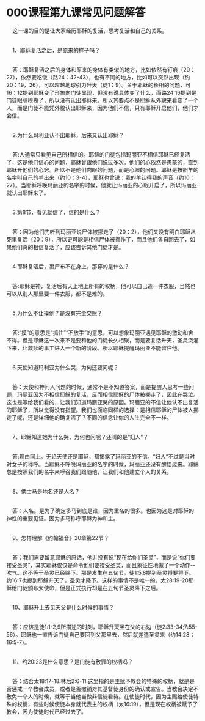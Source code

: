 # 000课程第九课常见问题解答



<p>&nbsp; &nbsp; 这一课的目的是让大家经历耶稣的复活，思考复活和自己的关系。</p>

<p><br />
&nbsp; &nbsp; 1、耶稣复活之后，是原来的样子吗？</p>

<p><br />
&nbsp; &nbsp; 答：耶稣复活之后的身体和原来的身体有类似的地方，比如依然有钉痕（20：27），依然要吃饭（路24：42-43），也有不同的地方，比如可以突然出现（约20：19，26），可以超越地球引力升天（徒1：9）。关于耶稣的长相的问题，可16：12提到耶稣变了形象向门徒显现，但没有说具体变了什么，而路24:16提到是门徒眼睛模糊了，所以没有认出耶稣来。所以其要点不是耶稣从外貌来看变了一个人，而是门徒不能凭外貌认出耶稣来，因为他们不信，只有耶稣开启他们，他们才会信。</p>

<p><br />
&nbsp; &nbsp; 2.为什么玛利亚认不出耶稣，后来又认出耶稣？</p>

<p><br />
&nbsp; &nbsp; 答:人通常只看见自己所相信的。耶稣的门徒包括玛丽亚不相信耶稣已经复活了，这是他们信心的问题，耶稣曾跟他们说过多次。他们的心依然是愚蒙的，直到耶稣开他们的心窍。所以不是他们肉眼的问题，而是心眼的问题。耶稣是按照羊的名字叫自己的羊出来（约10：3-4），耶稣也曾说：我的羊认得我的声音（约10：27）。当耶稣呼唤玛丽亚的名字的时候，他就让玛丽亚的心眼开启了，所以玛丽亚就认出耶稣来了。</p>

<p><br />
&nbsp; &nbsp; 3.第8节，看见就信了，信的是什么？</p>

<p><br />
&nbsp; &nbsp; 答：因为他们先听到玛丽亚说尸体被挪走了（20：2），他们又没有明白耶稣从死里复活（20：9），所以更可能是相信尸体被挪作了，而且他们各自回去了，如果他们真的相信复活了，应该告诉其他门徒才是。</p>

<p><br />
&nbsp; &nbsp; 4.耶稣复活后，裹尸布不在身上，那穿的是什么？</p>

<p><br />
&nbsp; &nbsp; 答:耶稣是神，复活后有天上地上所有的权柄，他可以自己造一件衣服，当然也可以从别人那里要一件衣服，都不是难的。</p>

<p><br />
&nbsp; &nbsp; 5.为什么不让摸他？是没有完全交账？</p>

<p><br />
&nbsp; &nbsp; 答:“摸”的意思是“抓住”“不放手”的意思，可以想象玛丽亚遇见耶稣的激动和舍不得。但是耶稣这一次来不是要和他的门徒长久相聚，而是要复活升天，圣灵浇灌下来，让救赎的事工进入一个新的阶段。所以耶稣提醒玛丽亚不能留住他。</p>

<p><br />
&nbsp; &nbsp; 6.天使知道玛利亚为什么哭，为何还要问呢？</p>

<p><br />
&nbsp; &nbsp; 答：天使和神问人问题的时候，通常不是不知道答案，而是提醒人思考一些问题，玛丽亚因为不相信耶稣的复活，反而相信耶稣的尸体被挪走了，因此在哭泣。这也是写给我们看的，让我们知道玛丽亚哭的原因。玛丽亚的不信让他认不出复活的耶稣了，所以觉得没有指望。我们也面临同样的选择：是相信耶稣的尸体被人挪走了呢，还是详细他的确复活了？不同的信念让你的人生完全不一样。</p>

<p><br />
&nbsp; &nbsp; 7、耶稣知道她为什么哭，为何也问呢？还叫的是“妇人”？</p>

<p><br />
&nbsp; &nbsp; 答:理由同上。无论天使还是耶稣，都揭露了玛丽亚的不信。“妇人”不过是当时对女子的称呼。当耶稣不呼唤玛丽亚的名字的时候，玛丽亚还没有醒悟过来。耶稣总是按照我们的名字来呼召我们跟随他，让我们和他建立个人的关系。</p>

<p><br />
&nbsp; &nbsp; 8、低士马是地名还是人名？</p>

<p><br />
&nbsp; &nbsp; 答：人名。是为了确定多马到底是谁，因为重名的很多。也因为这是对耶稣的神性的重要见证。因为多马称呼耶稣为神和主。</p>

<p><br />
&nbsp; &nbsp; 9、怎样理解《约翰福音》20章第22节？</p>

<p><br />
&nbsp; &nbsp; 答：我们需要留意耶稣的原话，他并没有说“现在给你们圣灵”，而是说“你们要接受圣灵“，其实耶稣仅仅是命令他们要接受圣灵，而且象征性地做了一个动作--吹气。这不等于圣灵已经赐下。那是发生在五旬节。徒1:5,8提到圣灵将要将下。约16:7也提到耶稣升天了，圣灵才降下。这样的事情不是唯一的。太28:19-20耶稣给门徒颁布大使命，但是正式执行却是在五旬节圣灵降下之后。</p>

<p><br />
&nbsp; &nbsp; 10、耶稣升上去见天父是什么时候的事情？</p>

<p><br />
&nbsp; &nbsp; 答：应该是徒1:1-2,9所描述的时刻，耶稣升天坐在父的右边（徒2:33-34;7:55-56）。耶稣也一直告诉门徒自己要回到父那里去，然后就差遣圣灵来（约14:28；16:5-7）。</p>

<p><br />
&nbsp; &nbsp; 11、约20:23是什么意思？是门徒有赦罪的权柄吗？</p>

<p><br />
&nbsp; &nbsp; 答：结合太18:17-18.林后2:6-11.这里指的是主赋予教会的特殊的权柄，就是是否惩戒一个教会成员，或者是否撤销对其基督徒身份的确认或宣告。当教会决定不赦免一个人的时候，就等于当他当做非信徒看待。在使徒时代，因为主赐给使徒特殊的权柄，有些时候使徒本身就代表主的权柄（太16:19），但是现在权柄被赋予了教会，因为使徒时代已经过去了。</p>